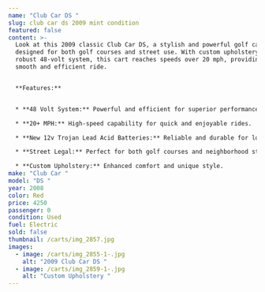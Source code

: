 ```yaml
---
name: "Club Car DS "
slug: club car ds 2009 mint condition
featured: false
content: >-
  Look at this 2009 classic Club Car DS, a stylish and powerful golf cart
  designed for both golf courses and street use. With custom upholstery and a
  robust 48-volt system, this cart reaches speeds over 20 mph, providing a
  smooth and efficient ride.


  **Features:**


  * **48 Volt System:** Powerful and efficient for superior performance.

  * **20+ MPH:** High-speed capability for quick and enjoyable rides.

  * **New 12v Trojan Lead Acid Batteries:** Reliable and durable for long-lasting use. \*\*Can be Lithium\*\*

  * **Street Legal:** Perfect for both golf courses and neighborhood streets.

  * **Custom Upholstery:** Enhanced comfort and unique style.
make: "Club Car "
model: "DS "
year: 2008
color: Red
price: 4250
passenger: 0
condition: Used
fuel: Electric
sold: false
thumbnail: /carts/img_2857.jpg
images:
  - image: /carts/img_2855-1-.jpg
    alt: "2009 Club Car DS "
  - image: /carts/img_2859-1-.jpg
    alt: "Custom Upholstery "
---
```

